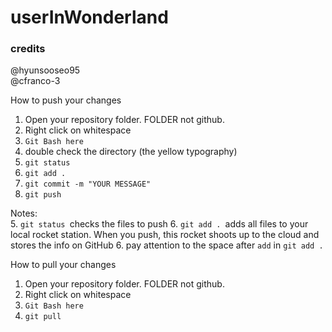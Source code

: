 # userInWonderland
### credits  
@hyunsooseo95  
@cfranco-3  

How to push your changes  
1. Open your repository folder. FOLDER not github. 
2. Right click on whitespace
3. `Git Bash here` 
4. double check the directory (the yellow typography) 
5. `git status`  
6. `git add . `
7. `git commit -m "YOUR MESSAGE" `
8. `git push `

Notes:  
5. `git status `checks the files to push 
6. `git add . `adds all files to your local rocket station. When you push, this rocket shoots up to the cloud  and stores the info on GitHub
6.  pay attention to the space after `add` in `git add . `

How to pull your changes  
1. Open your repository folder. FOLDER not github. 
2. Right click on whitespace
3. `Git Bash here` 
4. `git pull`